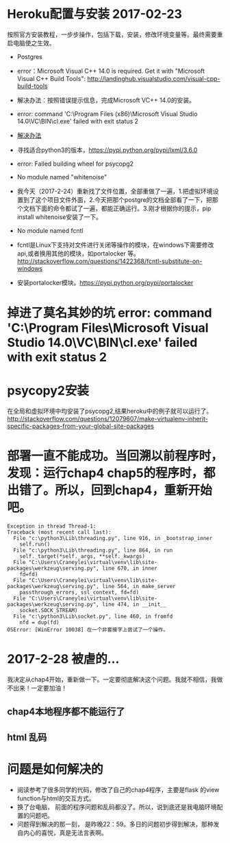 # Heroku配置与安装 2017-02-23

按照官方安装教程，一步步操作，包括下载，安装，修改环境变量等。最终需要重启电脑使之生效。

+ Postgres
+ error：Microsoft Visual C++ 14.0 is required. Get it with "Microsoft Visual C++ Build Tools": http://landinghub.visualstudio.com/visual-cpp-build-tools
+ 解决办法：按照错误提示信息，完成Microsoft VC++ 14.0的安装。

+ error: command 'C:\\Program Files (x86)\\Microsoft Visual Studio 14.0\\VC\\BIN\\cl.exe' failed with exit status 2
+ [解决办法](http://stackoverflow.com/questions/40700944/python-error-command-c-program-files-x86-microsoft-visual-studio-14-0-vc)

+ 寻找适合python3的版本，https://pypi.python.org/pypi/lxml/3.6.0
+ error: Failed building wheel for psycopg2

+ No module named "whitenoise"
+ 我今天（2017-2-24）重新找了文件位置，全部重做了一遍，1.把虚拟环境设置到了这个项目文件外面，2.今天把那个postgre的文档全部看了一下，把那个文档下面的命令都试了一遍，都能正确运行。3.刚才根据你的提示，pip install whitenoise安装了一下。

+ No module named  fcntl
+ fcntl是Linux下支持对文件进行关闭等操作的模块，在windows下需要修改api,或者换用其他的模块，如portalocker 等。 http://stackoverflow.com/questions/1422368/fcntl-substitute-on-windows
+ 安装portalocker模块。https://pypi.python.org/pypi/portalocker


# 掉进了莫名其妙的坑   error: command 'C:\\Program Files\\Microsoft Visual Studio 14.0\\VC\\BIN\\cl.exe' failed with exit status 2



# psycopy2安装

在全局和虚拟环境中均安装了psycopg2,结果heroku中的例子就可以运行了。
http://stackoverflow.com/questions/12079607/make-virtualenv-inherit-specific-packages-from-your-global-site-packages



# 部署一直不能成功。当回溯以前程序时，发现：运行chap4 chap5的程序时，都出错了。所以，回到chap4，重新开始吧。

```
Exception in thread Thread-1:
Traceback (most recent call last):
  File "c:\python3\Lib\threading.py", line 916, in _bootstrap_inner
    self.run()
  File "c:\python3\Lib\threading.py", line 864, in run
    self._target(*self._args, **self._kwargs)
  File "C:\Users\Craneylei\virtual\venv\lib\site-packages\werkzeug\serving.py", line 670, in inner
    fd=fd)
  File "C:\Users\Craneylei\virtual\venv\lib\site-packages\werkzeug\serving.py", line 564, in make_server
    passthrough_errors, ssl_context, fd=fd)
  File "C:\Users\Craneylei\virtual\venv\lib\site-packages\werkzeug\serving.py", line 474, in __init__
    socket.SOCK_STREAM)
  File "c:\python3\Lib\socket.py", line 460, in fromfd
    nfd = dup(fd)
OSError: [WinError 10038] 在一个非套接字上尝试了一个操作。

```

# 2017-2-28 被虐的...

我决定从chap4开始，重新做一下。一定要彻底解决这个问题。我就不相信，我做不出来！一定要加油！

## chap4本地程序都不能运行了

## html 乱码

# 问题是如何解决的

+ 阅读参考了很多同学的代码，修改了自己的chap4程序，主要是flask 的view function与html的交互方式。
+ 换了台电脑， 前面的程序问题和乱码都没了。所以，说到底还是我电脑环境配置的问题吧。
+ 问题得到解决的那一刻， 是昨晚22：59。多日的问题初步得到解决，那种发自内心的喜悦，真是无法言表啊。


